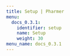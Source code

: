```yaml
---
title: Setup | Pharmer
menu:
  docs_0.3.1:
    identifier: setup
    name: Setup
    weight: 30
menu_name: docs_0.3.1
---
```

